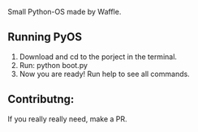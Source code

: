 Small Python-OS made by Waffle.

## Running PyOS
1. Download and cd to the porject in the terminal.
2. Run: python boot.py
3. Now you are ready! Run help to see all commands.

 ## Contributng:
 If you really really need, make a PR.
